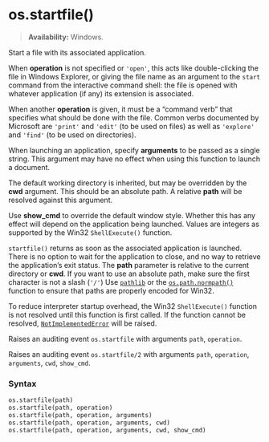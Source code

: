 # os.startfile()

> **Availability:** Windows.

Start a file with its associated application.

When **operation** is not specified or `'open'`, this acts like double-clicking the file in Windows Explorer, or giving the file name as an argument to the `start` command from the interactive command shell: the file is opened with whatever application (if any) its extension is associated.

When another **operation** is given, it must be a “command verb” that specifies what should be done with the file. Common verbs documented by Microsoft are `'print'` and `'edit'` (to be used on files) as well as `'explore'` and `'find'` (to be used on directories).

When launching an application, specify **arguments** to be passed as a single string. This argument may have no effect when using this function to launch a document.

The default working directory is inherited, but may be overridden by the **cwd** argument. This should be an absolute path. A relative **path** will be resolved against this argument.

Use **show_cmd** to override the default window style. Whether this has any effect will depend on the application being launched. Values are integers as supported by the Win32 `ShellExecute()` function.

`startfile()` returns as soon as the associated application is launched. There is no option to wait for the application to close, and no way to retrieve the application’s exit status. The **path** parameter is relative to the current directory or **cwd**. If you want to use an absolute path, make sure the first character is not a slash (`'/'`) Use [`pathlib`](/modules/pathlib/) or the [`os.path.normpath()`](/modules/os/path/normpath.md) function to ensure that paths are properly encoded for Win32.

To reduce interpreter startup overhead, the Win32 `ShellExecute()` function is not resolved until this function is first called. If the function cannot be resolved, [`NotImplementedError`](/exceptions/NotImplementedError.md) will be raised.

Raises an auditing event `os.startfile` with arguments `path`, `operation`.

Raises an auditing event `os.startfile/2` with arguments `path`, `operation`, `arguments`, `cwd`, `show_cmd`.

### Syntax

```python
os.startfile(path)
os.startfile(path, operation)
os.startfile(path, operation, arguments)
os.startfile(path, operation, arguments, cwd)
os.startfile(path, operation, arguments, cwd, show_cmd)
```